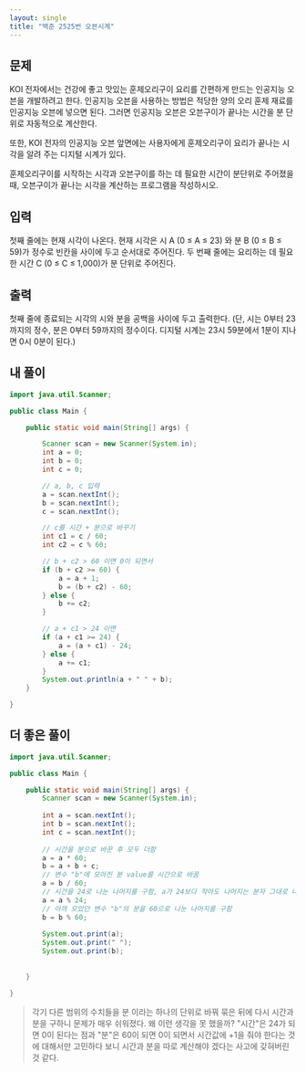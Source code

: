 ```yaml
---
layout: single
title: "백준 2525번 오븐시계"
---
```


## 문제
KOI 전자에서는 건강에 좋고 맛있는 훈제오리구이 요리를 간편하게 만드는 인공지능 오븐을 개발하려고 한다. 인공지능 오븐을 사용하는 방법은 적당한 양의 오리 훈제 재료를 인공지능 오븐에 넣으면 된다. 그러면 인공지능 오븐은 오븐구이가 끝나는 시간을 분 단위로 자동적으로 계산한다. 

또한, KOI 전자의 인공지능 오븐 앞면에는 사용자에게 훈제오리구이 요리가 끝나는 시각을 알려 주는 디지털 시계가 있다. 

훈제오리구이를 시작하는 시각과 오븐구이를 하는 데 필요한 시간이 분단위로 주어졌을 때, 오븐구이가 끝나는 시각을 계산하는 프로그램을 작성하시오.

## 입력
첫째 줄에는 현재 시각이 나온다. 현재 시각은 시 A (0 ≤ A ≤ 23) 와 분 B (0 ≤ B ≤ 59)가 정수로 빈칸을 사이에 두고 순서대로 주어진다. 두 번째 줄에는 요리하는 데 필요한 시간 C (0 ≤ C ≤ 1,000)가 분 단위로 주어진다. 

## 출력
첫째 줄에 종료되는 시각의 시와 분을 공백을 사이에 두고 출력한다. (단, 시는 0부터 23까지의 정수, 분은 0부터 59까지의 정수이다. 디지털 시계는 23시 59분에서 1분이 지나면 0시 0분이 된다.)

## 내 풀이

```java
import java.util.Scanner;

public class Main {

	public static void main(String[] args) {

		Scanner scan = new Scanner(System.in);
		int a = 0;
		int b = 0;
		int c = 0;

		// a, b, c 입력
		a = scan.nextInt();
		b = scan.nextInt();
		c = scan.nextInt();

		// c를 시간 + 분으로 바꾸기
		int c1 = c / 60;
		int c2 = c % 60;

		// b + c2 > 60 이면 0이 되면서
		if (b + c2 >= 60) {
			a = a + 1;
			b = (b + c2) - 60;
		} else {
			b += c2;
		}

		// a + c1 > 24 이면
		if (a + c1 >= 24) {
			a = (a + c1) - 24;
		} else {
			a += c1;
		}
		System.out.println(a + " " + b);
	}

}
```

## 더 좋은 풀이

```java
import java.util.Scanner;

public class Main {

	public static void main(String[] args) {
		Scanner scan = new Scanner(System.in);
		
		int a = scan.nextInt();
		int b = scan.nextInt();
		int c = scan.nextInt();
		
		// 시간을 분으로 바꾼 후 모두 더함
		a = a * 60;
		b = a + b + c;
		// 변수 "b"에 모아진 분 value를 시간으로 바꿈
		a = b / 60;
		// 시간을 24로 나눈 나머지를 구함, a가 24보다 작아도 나머지는 분자 그대로 나옴.
		a = a % 24;
		// 아까 모았던 변수 "b"의 분을 60으로 나눈 나머지를 구함
		b = b % 60;
		
		System.out.print(a);
		System.out.print(" ");
		System.out.print(b);
			
		
	}

}
```

>각기 다른 범위의 수치들을 분 이라는 하나의 단위로 바꿔 묶은 뒤에 다시 시간과 분을 구하니 문제가 매우 쉬워졌다. 왜 이런 생각을 못 했을까? "시간"은 24가 되면 0이 된다는 점과 "분"은 60이 되면 0이 되면서 시간값에 +1을 줘야 한다는 것에 대해서만 고민하다 보니 시간과 분을 따로 계산해야 겠다는 사고에 갖혀버린 것 같다.